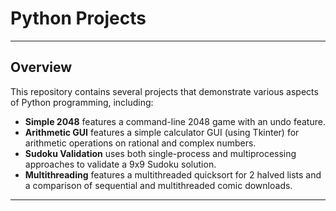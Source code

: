 # Python Projects
---

## Overview

This repository contains several projects that demonstrate various aspects of Python programming, including:
- **Simple 2048** features a command-line 2048 game with an undo feature.
- **Arithmetic GUI** features a simple calculator GUI (using Tkinter) for arithmetic operations on rational and complex numbers.
- **Sudoku Validation** uses both single-process and multiprocessing approaches to validate a 9x9 Sudoku solution.
- **Multithreading** features a multithreaded quicksort for 2 halved lists and a comparison of sequential and multithreaded comic downloads. 

---